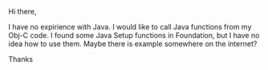 Hi there,

I have no expirience with Java. I would like to call Java functions from my Obj-C code. I found some Java Setup functions in Foundation, but I have no idea how to use them. Maybe there is example somewhere on the internet?

Thanks